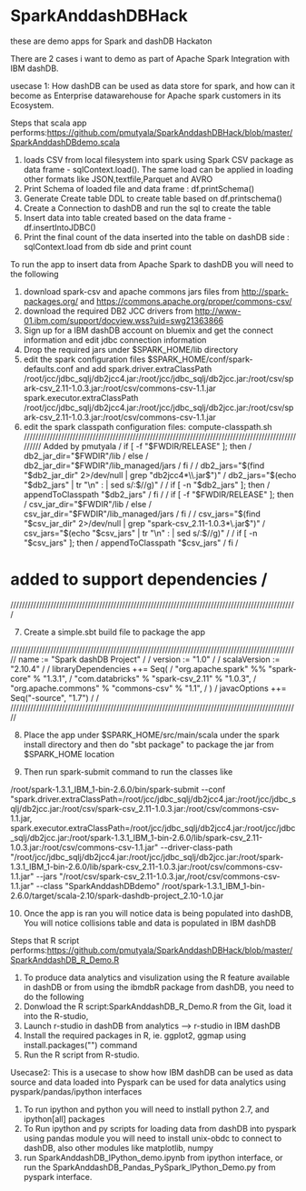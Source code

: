 # SparkAnddashDBHack
these are demo apps for Spark and dashDB Hackaton

There are 2 cases i want to demo as part of Apache Spark Integration with IBM dashDB.

usecase 1: How dashDB can be used as data store for spark, and how can it become as Enterprise datawarehouse for Apache spark customers in its Ecosystem.

Steps that scala app performs:https://github.com/pmutyala/SparkAnddashDBHack/blob/master/SparkAnddashDBdemo.scala
1. loads CSV from local filesystem into spark using Spark CSV package as data frame - sqlContext.load(). The same load can be applied in loading other formats like JSON,textfile,Parquet and AVRO
2. Print Schema of loaded file and data frame : df.printSchema()
3. Generate Create table DDL to create table based on df.printschema()
4. Create a Connection to dashDB and run the sql to create the table
5. Insert data into table created based on the data frame - df.insertIntoJDBC()
6. Print the final count of the data inserted into the table on dashDB side : sqlContext.load from db side and print count


To run the app to insert data from Apache Spark to dashDB you will need to the following
1. download spark-csv and apache commons jars files from  http://spark-packages.org/ and https://commons.apache.org/proper/commons-csv/
2. download the required DB2 JCC drivers from http://www-01.ibm.com/support/docview.wss?uid=swg21363866
3. Sign up for a IBM dashDB account on bluemix and get the connect information and edit jdbc connection information
4. Drop the required jars under  $SPARK_HOME/lib directory
5. edit the spark  configuration files $SPARK_HOME/conf/spark-defaults.conf and add
spark.driver.extraClassPath       /root/jcc/jdbc_sqlj/db2jcc4.jar:/root/jcc/jdbc_sqlj/db2jcc.jar:/root/csv/spark-csv_2.11-1.0.3.jar:/root/csv/commons-csv-1.1.jar
spark.executor.extraClassPath     /root/jcc/jdbc_sqlj/db2jcc4.jar:/root/jcc/jdbc_sqlj/db2jcc.jar:/root/csv/spark-csv_2.11-1.0.3.jar:/root/csv/commons-csv-1.1.jar
6. edit the spark classpath configuration files: compute-classpath.sh
/////////////////////////////////////////////////////////////////////////////////////////////////////
Added by pmutyala                                                                                   /
if [ -f "$FWDIR/RELEASE" ]; then                                                                    /
  db2_jar_dir="$FWDIR"/lib                                                                          /
else                                                                                                /
  db2_jar_dir="$FWDIR"/lib_managed/jars                                                             /
fi                                                                                                  /
                                                                                                    /
db2_jars="$(find "$db2_jar_dir" 2>/dev/null | grep "db2jcc4*\\.jar$")"                              /
db2_jars="$(echo "$db2_jars" | tr "\n" : | sed s/:$//g)"                                            /
                                                                                                    /
if [ -n "$db2_jars" ]; then                                                                         /
  appendToClasspath "$db2_jars"                                                                     /
fi                                                                                                  /
                                                                                                    /
if [ -f "$FWDIR/RELEASE" ]; then                                                                    /
  csv_jar_dir="$FWDIR"/lib                                                                          /
else                                                                                                /
  csv_jar_dir="$FWDIR"/lib_managed/jars                                                             /
fi                                                                                                  /
                                                                                                    /
csv_jars="$(find "$csv_jar_dir" 2>/dev/null | grep "spark-csv_2.11-1.0.3*\\.jar$")"                 /
csv_jars="$(echo "$csv_jars" | tr "\n" : | sed s/:$//g)"                                            /
                                                                                                    /
if [ -n "$csv_jars" ]; then                                                                         /
  appendToClasspath "$csv_jars"                                                                     /
fi                                                                                                  /
# added to support dependencies                                                                     /
////////////////////////////////////////////////////////////////////////////////////////////////////

7. Create a simple.sbt build file to package the app


/////////////////////////////////////////////////////////////////////////////////////////////////////
name := "Spark dashDB Project"                                                                      /
                                                                                                    /
version := "1.0"                                                                                    /
                                                                                                    /
scalaVersion := "2.10.4"                                                                            /
                                                                                                    /
libraryDependencies ++= Seq(                                                                        /
                          "org.apache.spark" %% "spark-core" % "1.3.1",                             /
                          "com.databricks" % "spark-csv_2.11" % "1.0.3",                            /
                          "org.apache.commons" % "commons-csv" % "1.1",                             /
                          )                                                                         /
javacOptions ++= Seq("-source", "1.7")                                                              /
                                                                                                    /
/////////////////////////////////////////////////////////////////////////////////////////////////////

8. Place the app under $SPARK_HOME/src/main/scala under the spark install directory and then do "sbt package" to package the jar from $SPARK_HOME location

9. Then run spark-submit command to run the classes like

/root/spark-1.3.1_IBM_1-bin-2.6.0/bin/spark-submit --conf "spark.driver.extraClassPath=/root/jcc/jdbc_sqlj/db2jcc4.jar:/root/jcc/jdbc_sqlj/db2jcc.jar:/root/csv/spark-csv_2.11-1.0.3.jar:/root/csv/commons-csv-1.1.jar,
spark.executor.extraClassPath=/root/jcc/jdbc_sqlj/db2jcc4.jar:/root/jcc/jdbc_sqlj/db2jcc.jar:/root/spark-1.3.1_IBM_1-bin-2.6.0/lib/spark-csv_2.11-1.0.3.jar:/root/csv/commons-csv-1.1.jar"
--driver-class-path "/root/jcc/jdbc_sqlj/db2jcc4.jar:/root/jcc/jdbc_sqlj/db2jcc.jar:/root/spark-1.3.1_IBM_1-bin-2.6.0/lib/spark-csv_2.11-1.0.3.jar:/root/csv/commons-csv-1.1.jar"
--jars "/root/csv/spark-csv_2.11-1.0.3.jar,/root/csv/commons-csv-1.1.jar"
--class "SparkAnddashDBdemo" /root/spark-1.3.1_IBM_1-bin-2.6.0/target/scala-2.10/spark-dashdb-project_2.10-1.0.jar

10. Once the app is ran you will notice data is being populated into dashDB, You will notice collisions table and data is populated in IBM dashDB

Steps that R script performs:https://github.com/pmutyala/SparkAnddashDBHack/blob/master/SparkAnddashDB_R_Demo.R

1. To produce data analytics and visulization using the R feature available in dashDB or from using the ibmdbR package from dashDB, you need to do the following
2. Donwload the R script:SparkAnddashDB_R_Demo.R from the Git, load it into the R-studio,
3. Launch r-studio in dashDB from analytics --> r-studio in IBM dashDB
4. Install the required packages in R, ie. ggplot2, ggmap using install.packages("<package name>") command
5. Run the R script from R-studio.

Usecase2: This is a usecase to show how IBM dashDB can be used as data source and data loaded into Pyspark can be used for data analytics using pyspark/pandas/ipython interfaces

1. To run ipython and python you will need to instlall python 2.7, and ipython[all] packages 
2. To Run ipython and py scripts for loading data from dashDB into pyspark using pandas module you will need to install unix-obdc to connect to dashDB, also other modules like matplotlib, numpy
3. run SparkAnddashDB_IPython_demo.ipynb from ipython interface, or run the SparkAnddashDB_Pandas_PySpark_IPython_Demo.py from pyspark interface. 

